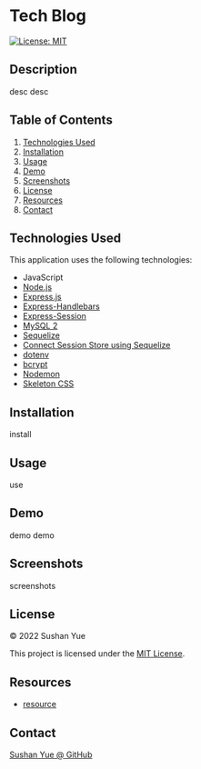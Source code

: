 # Tech Blog
[![License: MIT](https://img.shields.io/badge/License-MIT-yellow.svg)](https://opensource.org/licenses/MIT)

## Description

desc desc

## Table of Contents

1. [Technologies Used](#technologies-used)
2. [Installation](#installation)
3. [Usage](#usage)
4. [Demo](#demo)
5. [Screenshots](#screenshots)
6. [License](#license)
7. [Resources](#resources)
8. [Contact](#contact)

## Technologies Used

This application uses the following technologies:

* JavaScript
* [Node.js](https://nodejs.dev/)
* [Express.js](https://expressjs.com/)
* [Express-Handlebars](https://github.com/express-handlebars/express-handlebars)
* [Express-Session](https://www.npmjs.com/package/express-session)
* [MySQL 2](https://www.npmjs.com/package/mysql2)
* [Sequelize](https://www.npmjs.com/package/sequelize)
* [Connect Session Store using Sequelize](https://www.npmjs.com/package/connect-session-sequelize)
* [dotenv](https://www.npmjs.com/package/dotenv)
* [bcrypt](https://github.com/kelektiv/node.bcrypt.js)
* [Nodemon](https://www.npmjs.com/package/nodemon)
* [Skeleton CSS](http://getskeleton.com/)

## Installation

install

## Usage

use

## Demo

demo demo

## Screenshots

screenshots

## License

© 2022 Sushan Yue

This project is licensed under the [MIT License](./LICENSE.txt).

## Resources

* [resource]()


## Contact
[Sushan Yue @ GitHub](https://github.com/AtlantaBlack)


